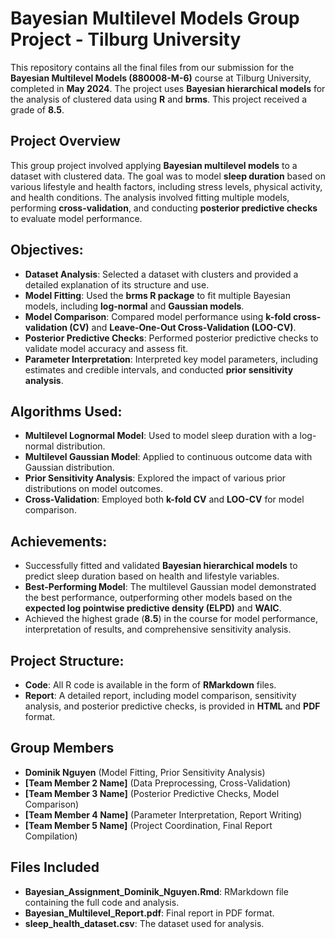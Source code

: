 # Bayesian Multilevel Models Group Project - Tilburg University

This repository contains all the final files from our submission for the **Bayesian Multilevel Models (880008-M-6)** course at Tilburg University, completed in **May 2024**. The project uses **Bayesian hierarchical models** for the analysis of clustered data using **R** and **brms**. This project received a grade of **8.5**.

## Project Overview

This group project involved applying **Bayesian multilevel models** to a dataset with clustered data. The goal was to model **sleep duration** based on various lifestyle and health factors, including stress levels, physical activity, and health conditions. The analysis involved fitting multiple models, performing **cross-validation**, and conducting **posterior predictive checks** to evaluate model performance.

## Objectives:
- **Dataset Analysis**: Selected a dataset with clusters and provided a detailed explanation of its structure and use.
- **Model Fitting**: Used the **brms R package** to fit multiple Bayesian models, including **log-normal** and **Gaussian models**.
- **Model Comparison**: Compared model performance using **k-fold cross-validation (CV)** and **Leave-One-Out Cross-Validation (LOO-CV)**.
- **Posterior Predictive Checks**: Performed posterior predictive checks to validate model accuracy and assess fit.
- **Parameter Interpretation**: Interpreted key model parameters, including estimates and credible intervals, and conducted **prior sensitivity analysis**.

## Algorithms Used:
- **Multilevel Lognormal Model**: Used to model sleep duration with a log-normal distribution.
- **Multilevel Gaussian Model**: Applied to continuous outcome data with Gaussian distribution.
- **Prior Sensitivity Analysis**: Explored the impact of various prior distributions on model outcomes.
- **Cross-Validation**: Employed both **k-fold CV** and **LOO-CV** for model comparison.

## Achievements:
- Successfully fitted and validated **Bayesian hierarchical models** to predict sleep duration based on health and lifestyle variables.
- **Best-Performing Model**: The multilevel Gaussian model demonstrated the best performance, outperforming other models based on the **expected log pointwise predictive density (ELPD)** and **WAIC**.
- Achieved the highest grade (**8.5**) in the course for model performance, interpretation of results, and comprehensive sensitivity analysis.

## Project Structure:
- **Code**: All R code is available in the form of **RMarkdown** files.
- **Report**: A detailed report, including model comparison, sensitivity analysis, and posterior predictive checks, is provided in **HTML** and **PDF** format.

## Group Members
- **Dominik Nguyen** (Model Fitting, Prior Sensitivity Analysis)
- **[Team Member 2 Name]** (Data Preprocessing, Cross-Validation)
- **[Team Member 3 Name]** (Posterior Predictive Checks, Model Comparison)
- **[Team Member 4 Name]** (Parameter Interpretation, Report Writing)
- **[Team Member 5 Name]** (Project Coordination, Final Report Compilation)

## Files Included
- **Bayesian_Assignment_Dominik_Nguyen.Rmd**: RMarkdown file containing the full code and analysis.
- **Bayesian_Multilevel_Report.pdf**: Final report in PDF format.
- **sleep_health_dataset.csv**: The dataset used for analysis.

